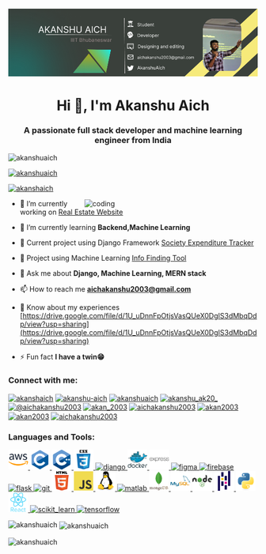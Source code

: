 ![logo](https://github.com/AkanshuAich/AkanshuAich/blob/main/github%20banner.png)
<h1 align="center">Hi 👋, I'm Akanshu Aich</h1>
<h3 align="center">A passionate full stack developer and machine learning engineer from India</h3>


<p align="left"> <img src="https://komarev.com/ghpvc/?username=akanshuaich&label=Profile%20views&color=0e75b6&style=flat" alt="akanshuaich" /> </p>

<p align="left"> <a href="https://github.com/ryo-ma/github-profile-trophy"><img src="https://github-profile-trophy.vercel.app/?username=akanshuaich" alt="akanshuaich" /></a> </p>

<p align="left"> <a href="https://twitter.com/akanshaich" target="blank"><img src="https://img.shields.io/twitter/follow/akanshaich?logo=twitter&style=for-the-badge" alt="akanshaich" /></a> </p>

<img align="right" alt="coding" width="350" src="https://cdn.dribbble.com/users/2131993/screenshots/4948736/thoughtworks-gif_dribbble.gif">

- 🔭 I’m currently working on [Real Estate Website](https://github.com/AkanshuAich/RealEstate-Mern.git)

- 🌱 I’m currently learning **Backend,Machine Learning**

- 📂 Current project using Django Framework [Society Expenditure Tracker](https://github.com/AkanshuAich/Society-Expenditure-Tracker.git)

- 🤝 Project using Machine Learning [Info Finding Tool](https://github.com/AkanshuAich/INFO-FINDING-TOOL.git)

- 💬 Ask me about **Django, Machine Learning, MERN stack**

- 📫 How to reach me **aichakanshu2003@gmail.com**

- 📄 Know about my experiences [https://drive.google.com/file/d/1U_uDnnFpOtjsVasQUeX0DgIS3dMbqDdp/view?usp=sharing](https://drive.google.com/file/d/1U_uDnnFpOtjsVasQUeX0DgIS3dMbqDdp/view?usp=sharing)

- ⚡ Fun fact **I have a twin😁**

<h3 align="left">Connect with me:</h3>
<p align="left">
<a href="https://twitter.com/akanshaich" target="blank"><img align="center" src="https://raw.githubusercontent.com/rahuldkjain/github-profile-readme-generator/master/src/images/icons/Social/twitter.svg" alt="akanshaich" height="30" width="40" /></a>
<a href="https://linkedin.com/in/akanshu-aich" target="blank"><img align="center" src="https://raw.githubusercontent.com/rahuldkjain/github-profile-readme-generator/master/src/images/icons/Social/linked-in-alt.svg" alt="akanshu-aich" height="30" width="40" /></a>
<a href="https://kaggle.com/akanshuaich" target="blank"><img align="center" src="https://raw.githubusercontent.com/rahuldkjain/github-profile-readme-generator/master/src/images/icons/Social/kaggle.svg" alt="akanshuaich" height="30" width="40" /></a>
<a href="https://instagram.com/akanshu_ak20_" target="blank"><img align="center" src="https://raw.githubusercontent.com/rahuldkjain/github-profile-readme-generator/master/src/images/icons/Social/instagram.svg" alt="akanshu_ak20_" height="30" width="40" /></a>
<a href="https://medium.com/@aichakanshu2003" target="blank"><img align="center" src="https://raw.githubusercontent.com/rahuldkjain/github-profile-readme-generator/master/src/images/icons/Social/medium.svg" alt="@aichakanshu2003" height="30" width="40" /></a>
<a href="https://www.codechef.com/users/akan_2003" target="blank"><img align="center" src="https://cdn.jsdelivr.net/npm/simple-icons@3.1.0/icons/codechef.svg" alt="akan_2003" height="30" width="40" /></a>
<a href="https://www.hackerrank.com/aichakanshu2003" target="blank"><img align="center" src="https://raw.githubusercontent.com/rahuldkjain/github-profile-readme-generator/master/src/images/icons/Social/hackerrank.svg" alt="aichakanshu2003" height="30" width="40" /></a>
<a href="https://codeforces.com/profile/akan2003" target="blank"><img align="center" src="https://raw.githubusercontent.com/rahuldkjain/github-profile-readme-generator/master/src/images/icons/Social/codeforces.svg" alt="akan2003" height="30" width="40" /></a>
<a href="https://www.leetcode.com/akan2003" target="blank"><img align="center" src="https://raw.githubusercontent.com/rahuldkjain/github-profile-readme-generator/master/src/images/icons/Social/leet-code.svg" alt="akan2003" height="30" width="40" /></a>
<a href="https://auth.geeksforgeeks.org/user/aichakanshu2003" target="blank"><img align="center" src="https://raw.githubusercontent.com/rahuldkjain/github-profile-readme-generator/master/src/images/icons/Social/geeks-for-geeks.svg" alt="aichakanshu2003" height="30" width="40" /></a>
</p>

<h3 align="left">Languages and Tools:</h3>
<p align="left"> <a href="https://aws.amazon.com" target="_blank" rel="noreferrer"> <img src="https://raw.githubusercontent.com/devicons/devicon/master/icons/amazonwebservices/amazonwebservices-original-wordmark.svg" alt="aws" width="40" height="40"/> </a> <a href="https://www.cprogramming.com/" target="_blank" rel="noreferrer"> <img src="https://raw.githubusercontent.com/devicons/devicon/master/icons/c/c-original.svg" alt="c" width="40" height="40"/> </a> <a href="https://www.w3schools.com/cpp/" target="_blank" rel="noreferrer"> <img src="https://raw.githubusercontent.com/devicons/devicon/master/icons/cplusplus/cplusplus-original.svg" alt="cplusplus" width="40" height="40"/> </a> <a href="https://www.w3schools.com/css/" target="_blank" rel="noreferrer"> <img src="https://raw.githubusercontent.com/devicons/devicon/master/icons/css3/css3-original-wordmark.svg" alt="css3" width="40" height="40"/> </a> <a href="https://www.djangoproject.com/" target="_blank" rel="noreferrer"> <img src="https://cdn.worldvectorlogo.com/logos/django.svg" alt="django" width="40" height="40"/> </a> <a href="https://www.docker.com/" target="_blank" rel="noreferrer"> <img src="https://raw.githubusercontent.com/devicons/devicon/master/icons/docker/docker-original-wordmark.svg" alt="docker" width="40" height="40"/> </a> <a href="https://expressjs.com" target="_blank" rel="noreferrer"> <img src="https://raw.githubusercontent.com/devicons/devicon/master/icons/express/express-original-wordmark.svg" alt="express" width="40" height="40"/> </a> <a href="https://www.figma.com/" target="_blank" rel="noreferrer"> <img src="https://www.vectorlogo.zone/logos/figma/figma-icon.svg" alt="figma" width="40" height="40"/> </a> <a href="https://firebase.google.com/" target="_blank" rel="noreferrer"> <img src="https://www.vectorlogo.zone/logos/firebase/firebase-icon.svg" alt="firebase" width="40" height="40"/> </a> <a href="https://flask.palletsprojects.com/" target="_blank" rel="noreferrer"> <img src="https://www.vectorlogo.zone/logos/pocoo_flask/pocoo_flask-icon.svg" alt="flask" width="40" height="40"/> </a> <a href="https://git-scm.com/" target="_blank" rel="noreferrer"> <img src="https://www.vectorlogo.zone/logos/git-scm/git-scm-icon.svg" alt="git" width="40" height="40"/> </a> <a href="https://www.w3.org/html/" target="_blank" rel="noreferrer"> <img src="https://raw.githubusercontent.com/devicons/devicon/master/icons/html5/html5-original-wordmark.svg" alt="html5" width="40" height="40"/> </a> <a href="https://developer.mozilla.org/en-US/docs/Web/JavaScript" target="_blank" rel="noreferrer"> <img src="https://raw.githubusercontent.com/devicons/devicon/master/icons/javascript/javascript-original.svg" alt="javascript" width="40" height="40"/> </a> <a href="https://www.linux.org/" target="_blank" rel="noreferrer"> <img src="https://raw.githubusercontent.com/devicons/devicon/master/icons/linux/linux-original.svg" alt="linux" width="40" height="40"/> </a> <a href="https://www.mathworks.com/" target="_blank" rel="noreferrer"> <img src="https://upload.wikimedia.org/wikipedia/commons/2/21/Matlab_Logo.png" alt="matlab" width="40" height="40"/> </a> <a href="https://www.mongodb.com/" target="_blank" rel="noreferrer"> <img src="https://raw.githubusercontent.com/devicons/devicon/master/icons/mongodb/mongodb-original-wordmark.svg" alt="mongodb" width="40" height="40"/> </a> <a href="https://www.mysql.com/" target="_blank" rel="noreferrer"> <img src="https://raw.githubusercontent.com/devicons/devicon/master/icons/mysql/mysql-original-wordmark.svg" alt="mysql" width="40" height="40"/> </a> <a href="https://nodejs.org" target="_blank" rel="noreferrer"> <img src="https://raw.githubusercontent.com/devicons/devicon/master/icons/nodejs/nodejs-original-wordmark.svg" alt="nodejs" width="40" height="40"/> </a> <a href="https://pandas.pydata.org/" target="_blank" rel="noreferrer"> <img src="https://raw.githubusercontent.com/devicons/devicon/2ae2a900d2f041da66e950e4d48052658d850630/icons/pandas/pandas-original.svg" alt="pandas" width="40" height="40"/> </a> <a href="https://www.python.org" target="_blank" rel="noreferrer"> <img src="https://raw.githubusercontent.com/devicons/devicon/master/icons/python/python-original.svg" alt="python" width="40" height="40"/> </a> <a href="https://reactjs.org/" target="_blank" rel="noreferrer"> <img src="https://raw.githubusercontent.com/devicons/devicon/master/icons/react/react-original-wordmark.svg" alt="react" width="40" height="40"/> </a> <a href="https://scikit-learn.org/" target="_blank" rel="noreferrer"> <img src="https://upload.wikimedia.org/wikipedia/commons/0/05/Scikit_learn_logo_small.svg" alt="scikit_learn" width="40" height="40"/> </a> <a href="https://www.tensorflow.org" target="_blank" rel="noreferrer"> <img src="https://www.vectorlogo.zone/logos/tensorflow/tensorflow-icon.svg" alt="tensorflow" width="40" height="40"/> </a> </p>

<p><img align="left" src="https://github-readme-stats.vercel.app/api/top-langs?username=akanshuaich&show_icons=true&locale=en&layout=compact" alt="akanshuaich" /></p>

<p>&nbsp;<img align="center" src="https://github-readme-stats.vercel.app/api?username=akanshuaich&show_icons=true&locale=en" alt="akanshuaich" /></p>

<p><img align="center" src="https://github-readme-streak-stats.herokuapp.com/?user=akanshuaich&" alt="akanshuaich" /></p>
